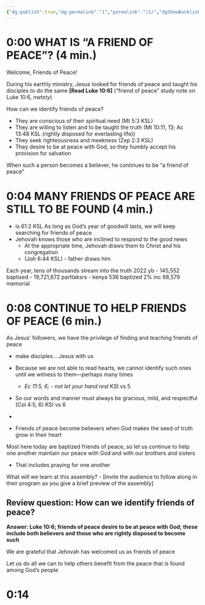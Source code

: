 ```yaml
---
{"dg-publish":true,"dg-permalink":"1","permalink":"/1/","dgShowBacklinks":false}
---
```



# 0:00 WHAT IS “A FRIEND OF PEACE”? (4 min.)

Welcome, Friends of Peace!

During his earthly ministry, Jesus looked for friends of peace and taught his disciples to do the same **[Read Luke 10:6]** (“friend of peace” study note on Luke 10:6, _nwtsty_)

How can we identify friends of peace?
- They are conscious of their spiritual need (Mt 5:3 KSL)
- They are willing to listen and to be taught the truth (Mt 10:11, 13; Ac 13:48 KSL (rightly disposed for everlasting life))
- They seek righteousness and meekness (Zep 2:3 KSL)
- They desire to be at peace with God, so they humbly accept his provision for salvation

When such a person becomes a believer, he continues to be “a friend of peace”

# 0:04 MANY FRIENDS OF PEACE ARE STILL TO BE FOUND (4 min.)

- is 61:2 KSL As long as God’s year of goodwill lasts, we will keep searching for friends of peace 
- Jehovah knows those who are inclined to respond to the good news 
	 - At the appropriate time, Jehovah draws them to Christ and his congregation 
	 - (Joh 6:44 KSL) - father draws him

Each year, tens of thousands stream into the truth 2022 yb
	- 145,552 baptised
	- 19,721,672 parttaksrs
	- kenya 536 baptized 2% inc 68,579 memorial

# 0:08 CONTINUE TO HELP FRIENDS OF PEACE (6 min.)

As Jesus’ followers, we have the privilege of finding and teaching friends of peace 
- make disciples....Jesus with us

- Because we are not able to read hearts, we cannot identify such ones until we witness to them—‍perhaps many times 
	- _Ec 11:5, 6; - not let your hand rest_ KSI vs 5
- So our words and manner must always be gracious, mild, and respectful (Col 4:5, 6) KSI vs 6
- 

- Friends of peace become believers when God makes the seed of truth grow in their heart 

Most here today are baptized friends of peace, so let us continue to help one another maintain our peace with God and with our brothers and sisters 

- That includes praying for one another

What will we learn at this assembly? 
	- [Invite the audience to follow along in their program as you give a brief preview of the assembly]


## Review question: How can we identify friends of peace?

**Answer: Luke 10:6; friends of peace desire to be at peace with God; these include both believers and those who are rightly disposed to become such**

We are grateful that Jehovah has welcomed us as friends of peace

Let us do all we can to help others benefit from the peace that is found among God’s people

# 0:14